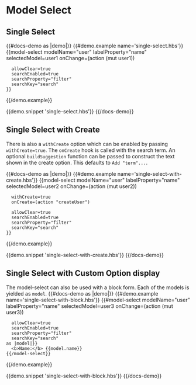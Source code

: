 # Model Select

## Single Select
{{#docs-demo as |demo|}}
  {{#demo.example name='single-select.hbs'}}
    {{model-select
      modelName="user"
      labelProperty="name"
      selectedModel=user1
      onChange=(action (mut user1))

      allowClear=true
      searchEnabled=true
      searchProperty="filter"
      searchKey="search"
    }}
  {{/demo.example}}

  {{demo.snippet 'single-select.hbs'}}
{{/docs-demo}}

## Single Select with Create
There is also a `withCreate` option which can be enabled by passing `withCreate=true`. The `onCreate` hook is called with the search term. An optional `buildSuggestion` function can be passed to construct the text shown in the create option. This defaults to `Add "term"...`.

{{#docs-demo as |demo|}}
  {{#demo.example name='single-select-with-create.hbs'}}
    {{model-select
      modelName="user"
      labelProperty="name"
      selectedModel=user2
      onChange=(action (mut user2))

      withCreate=true
      onCreate=(action "createUser")

      allowClear=true
      searchEnabled=true
      searchProperty="filter"
      searchKey="search"
    }}
  {{/demo.example}}

  {{demo.snippet 'single-select-with-create.hbs'}}
{{/docs-demo}}

## Single Select with Custom Option display
The model-select can also be used with a block form. Each of the models is yielded as `model`.
{{#docs-demo as |demo|}}
  {{#demo.example name='single-select-with-block.hbs'}}
    {{#model-select
      modelName="user"
      labelProperty="name"
      selectedModel=user3
      onChange=(action (mut user3))

      allowClear=true
      searchEnabled=true
      searchProperty="filter"
      searchKey="search"
    as |model|}}
      <b>Name:</b> {{model.name}}
    {{/model-select}}
  {{/demo.example}}

  {{demo.snippet 'single-select-with-block.hbs'}}
{{/docs-demo}}
